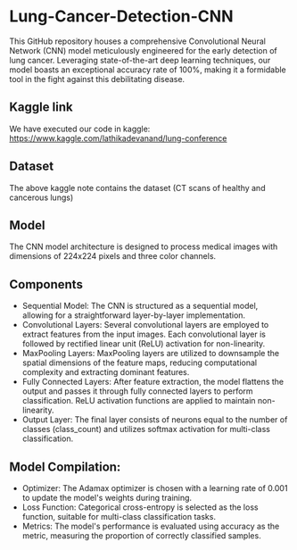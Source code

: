 # Lung-Cancer-Detection-CNN
This GitHub repository houses a comprehensive Convolutional Neural Network (CNN) model meticulously engineered for the early detection of lung cancer. Leveraging state-of-the-art deep learning techniques, our model boasts an exceptional accuracy rate of 100%, making it a formidable tool in the fight against this debilitating disease.

## Kaggle link
We have executed our code in kaggle: https://www.kaggle.com/lathikadevanand/lung-conference

## Dataset
The above kaggle note contains the dataset (CT scans of healthy and cancerous lungs) 

## Model 
The CNN model architecture is designed to process medical images with dimensions of 224x224 pixels and three color channels.

## Components
- Sequential Model: The CNN is structured as a sequential model, allowing for a straightforward layer-by-layer implementation.
- Convolutional Layers: Several convolutional layers are employed to extract features from the input images. Each convolutional layer is followed by rectified linear unit (ReLU) activation for non-linearity.
- MaxPooling Layers: MaxPooling layers are utilized to downsample the spatial dimensions of the feature maps, reducing computational complexity and extracting dominant features.
- Fully Connected Layers: After feature extraction, the model flattens the output and passes it through fully connected layers to perform classification. ReLU activation functions are applied to maintain non-linearity.
- Output Layer: The final layer consists of neurons equal to the number of classes (class_count) and utilizes softmax activation for multi-class classification.

## Model Compilation:
- Optimizer: The Adamax optimizer is chosen with a learning rate of 0.001 to update the model's weights during training.
- Loss Function: Categorical cross-entropy is selected as the loss function, suitable for multi-class classification tasks.
- Metrics: The model's performance is evaluated using accuracy as the metric, measuring the proportion of correctly classified samples.
